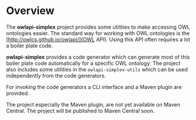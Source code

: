 # Overview

The **owlapi-simplex** project provides some utilities to make accessing 
OWL ontologies easier. The standard way for working with OWL ontologies is the 
[http://owlcs.github.io/owlapi/](OWL API). Using this API often requires a lot
a boiler plate code. 

**owlapi-simplex** provides a code generator which can generate most of this
boiler plate code automatically for a specific OWL ontology. The project also
includes some utilities in the `owlapi-simplex-utils` which can be used 
independently from the code generators.

For invoking the code generators a CLI interface and a Maven plugin are provided.

The project especially the Maven plugin, are not yet available on Maven Central.
The project will be published to Maven Central soon. 